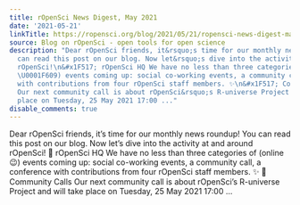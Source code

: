 ```yaml
---
title: rOpenSci News Digest, May 2021
date: '2021-05-21'
linkTitle: https://ropensci.org/blog/2021/05/21/ropensci-news-digest-may-2021/
source: Blog on rOpenSci - open tools for open science
description: "Dear rOpenSci friends, it&rsquo;s time for our monthly news roundup!\nYou
  can read this post on our blog. Now let&rsquo;s dive into the activity at and around
  rOpenSci!\n&#x1F517; rOpenSci HQ We have no less than three categories of (online
  \U0001F609) events coming up: social co-working events, a community call, a conference
  with contributions from four rOpenSci staff members. ✨\n&#x1F517; Community Calls
  Our next community call is about rOpenSci&rsquo;s R-universe Project and will take
  place on Tuesday, 25 May 2021 17:00 ..."
disable_comments: true
---
```

Dear rOpenSci friends, it&rsquo;s time for our monthly news roundup!
You can read this post on our blog. Now let&rsquo;s dive into the activity at and around rOpenSci!
&#x1F517; rOpenSci HQ We have no less than three categories of (online 😉) events coming up: social co-working events, a community call, a conference with contributions from four rOpenSci staff members. ✨
&#x1F517; Community Calls Our next community call is about rOpenSci&rsquo;s R-universe Project and will take place on Tuesday, 25 May 2021 17:00 ...